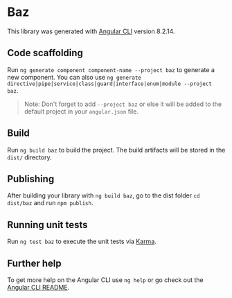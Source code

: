 # Baz

This library was generated with [Angular CLI](https://github.com/angular/angular-cli) version 8.2.14.

## Code scaffolding

Run `ng generate component component-name --project baz` to generate a new component. You can also use `ng generate directive|pipe|service|class|guard|interface|enum|module --project baz`.
> Note: Don't forget to add `--project baz` or else it will be added to the default project in your `angular.json` file. 

## Build

Run `ng build baz` to build the project. The build artifacts will be stored in the `dist/` directory.

## Publishing

After building your library with `ng build baz`, go to the dist folder `cd dist/baz` and run `npm publish`.

## Running unit tests

Run `ng test baz` to execute the unit tests via [Karma](https://karma-runner.github.io).

## Further help

To get more help on the Angular CLI use `ng help` or go check out the [Angular CLI README](https://github.com/angular/angular-cli/blob/master/README.md).
